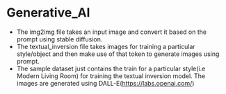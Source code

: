 # Generative_AI


- The img2img file takes an input image and convert it based on the prompt using stable diffusion.
- The textual_inversion file takes images for training a particular style/object and then make use of that token to generate images using prompt.
- The sample dataset just contains the train for a particular style(i.e Modern Living Room) for training the textual inversion model. The images are generated using DALL-E(https://labs.openai.com/)
